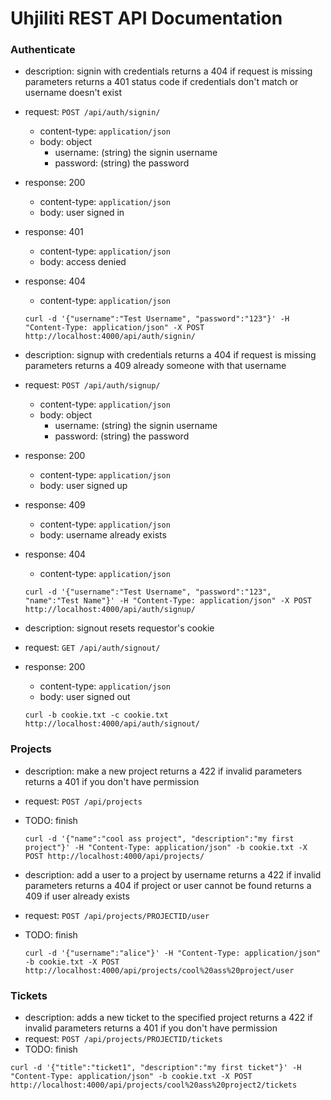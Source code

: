# Uhjiliti REST API Documentation

### Authenticate

- description: signin with credentials
    returns a 404 if request is missing parameters
    returns a 401 status code if credentials don't match or username doesn't exist
- request: `POST /api/auth/signin/`
    - content-type: `application/json`
    - body: object
      - username: (string) the signin username
      - password: (string) the password
- response: 200
    - content-type: `application/json`
    - body: user signed in
- response: 401
    - content-type: `application/json`
    - body: access denied
- response: 404
    - content-type: `application/json`
    ```
    curl -d '{"username":"Test Username", "password":"123"}' -H "Content-Type: application/json" -X POST http://localhost:4000/api/auth/signin/
    ```


- description: signup with credentials
    returns a 404 if request is missing parameters
    returns a 409 already someone with that username
- request: `POST /api/auth/signup/`
    - content-type: `application/json`
    - body: object
      - username: (string) the signin username
      - password: (string) the password
- response: 200
    - content-type: `application/json`
    - body: user signed up
- response: 409
    - content-type: `application/json`
    - body: username already exists
- response: 404
    - content-type: `application/json`
    ```
    curl -d '{"username":"Test Username", "password":"123", "name":"Test Name"}' -H "Content-Type: application/json" -X POST http://localhost:4000/api/auth/signup/
    ```

- description: signout
    resets requestor's cookie
- request: `GET /api/auth/signout/`
- response: 200
    - content-type: `application/json`
    - body: user signed out
    ```
    curl -b cookie.txt -c cookie.txt http://localhost:4000/api/auth/signout/
    ```

### Projects

- description: make a new project 
    returns a 422 if invalid parameters
    returns a 401 if you don't have permission
- request: `POST /api/projects`
- TODO: finish
    ```
    curl -d '{"name":"cool ass project", "description":"my first project"}' -H "Content-Type: application/json" -b cookie.txt -X POST http://localhost:4000/api/projects/
    ```

- description: add a user to a project by username
    returns a 422 if invalid parameters
    returns a 404 if project or user cannot be found
    returns a 409 if user already exists
- request: `POST /api/projects/PROJECTID/user`
- TODO: finish
    ```
    curl -d '{"username":"alice"}' -H "Content-Type: application/json" -b cookie.txt -X POST http://localhost:4000/api/projects/cool%20ass%20project/user
    ```

### Tickets

- description: adds a new ticket to the specified project
    returns a 422 if invalid parameters
    returns a 401 if you don't have permission
- request: `POST /api/projects/PROJECTID/tickets`
- TODO: finish
```
curl -d '{"title":"ticket1", "description":"my first ticket"}' -H "Content-Type: application/json" -b cookie.txt -X POST http://localhost:4000/api/projects/cool%20ass%20project2/tickets
```
